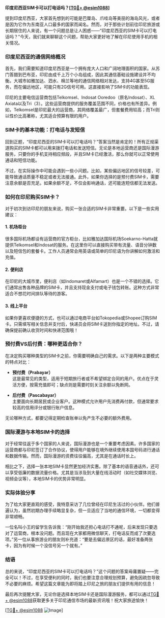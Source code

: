 **印度尼西亚SIM卡可以打电话吗？[[TG💪+ @esim1088](https://t.me/s/esim1088)]**

提到印度尼西亚，大家首先想到的可能是巴厘岛、爪哇岛等美丽的海岛风光，或者是因为它作为东南亚人口最多的国家而闻名。然而，对于那些计划前往印尼旅游或长期居住的人来说，有一个问题总是让人困惑——“印度尼西亚的SIM卡可以打电话吗？”今天，我们就来聊聊这个问题，帮助大家更好地了解在印尼使用手机的相关情况。

### 印度尼西亚的通信网络概况

首先，我们需要知道印度尼西亚是一个拥有庞大人口和广阔地理面积的国家。从苏门答腊到巴布亚，印尼由成千上万个小岛组成，因此其通信基础设施建设并不均衡。大城市如雅加达、泗水、棉兰等地的通信网络相对发达，支持4G甚至5G服务，而在偏远地区，可能只有2G信号可用。这直接影响了SIM卡的功能表现。

印尼的主要电信运营商包括Telkomsel、Indosat Ooredoo（原名Indosat）、XL Axiata以及Tri（3）。这些运营商提供的服务覆盖范围不同，价格也有所差异。例如，Telkomsel是印尼最大的运营商，其网络覆盖最广，但套餐费用较高；而Tri则以性价比高著称，尤其适合预算有限的用户。

### SIM卡的基本功能：打电话与发短信

回到正题，“印度尼西亚的SIM卡可以打电话吗？”答案当然是肯定的！所有正规渠道购买的SIM卡都可以用来拨打电话和发送短信。无论是本地运营商还是国际漫游服务，只要你的手机支持相应频段，并且SIM卡已经激活，那么你就可以正常使用通话和短信功能。

不过，在实际操作中可能会遇到一些小问题。比如，某些偏远地区的信号较差，可能导致通话质量不稳定或者无法接通。此外，如果你选择的是预付费SIM卡，需要注意余额是否充足。如果余额不足，不仅会影响通话，还可能连短信都无法发送。

### 如何在印尼购买SIM卡？

对于初次到访印尼的朋友来说，购买一张合适的SIM卡非常重要。以下是一些实用建议：

#### 1. **机场柜台**
   很多国际机场都设有运营商的官方柜台，比如雅加达国际机场Soekarno-Hatta就提供Telkomsel和Indosat的服务。在这里你可以直接购买带有流量、语音分钟数以及短信包的套餐卡。工作人员通常会用英语或简单的印尼语为你讲解如何激活和充值。

#### 2. **便利店**
   在印尼的大城市里，便利店（如Indomaret或Alfamart）也是一个不错的选择。它们通常出售各种品牌的SIM卡，并且支持现金支付或电子钱包转账。这种方式非常适合不想花时间排队等待的游客。

#### 3. **线上平台**
   如果你更喜欢便捷的方式，也可以通过电商平台如Tokopedia或Shopee订购SIM卡。只需填写相关信息并支付后，快递员会将SIM卡送到你指定的地址。不过，请确保提前确认收货时间和快递范围哦！

### 预付费VS后付费：哪种更适合你？

在决定购买哪种类型的SIM卡之前，你需要明确自己的需求。以下是两种主要模式的特点对比：

- **预付费（Prabayar）**  
  这是最常见的类型，适用于短期旅行者或不希望绑定合同的用户。优点在于灵活方便，按需充值即可；缺点则是需要时刻关注余额以免断网。

- **后付费（Pascabayar）**  
  主要面向长期居民或企业客户。这种模式允许用户先消费再付款，但通常要求较高的信用评分或银行账户信息。

无论哪种方式，都要记得定期检查账单以免产生不必要的额外费用。

### 国际漫游与本地SIM卡的选择

对于经常往返于多个国家的人来说，国际漫游也是一个重要考虑因素。许多国家的运营商都与印尼签订了合作协议，使得用户能够在境外继续使用本国号码进行通话和数据传输。然而，国际漫游的资费往往偏高，尤其是在通话时长上。

相比之下，选择一张本地SIM卡显然更加经济实惠。除了基本的语音通话外，还可以享受低廉的数据流量价格。尤其是当涉及到大量在线活动时（如社交媒体浏览、视频会议等），本地SIM卡的优势非常明显。

### 实际体验分享

为了给大家更直观的感受，我特意采访了几位曾经在印尼生活过的小伙伴。他们普遍认为，虽然初期办理手续略显复杂，但一旦适应了当地的通信环境，一切都变得非常顺畅。

一位名叫小王的留学生告诉我：“刚开始我还担心电话打不通呢，后来发现只要选对了运营商，根本没问题。而且现在大家都用微信聊天，打电话反而成了次要选项。”另一位从事旅游业的朋友则补充道：“要是去偏远景区的话，最好准备两张卡，因为有时候一个没信号另一个就有。”

### 结语

总的来说，“印度尼西亚的SIM卡可以打电话吗？”这个问题的答案毋庸置疑——完全可以！不过，在享受便利的同时，我们也要注意合理规划预算，避免因疏忽导致不必要的麻烦。希望这篇文章能为即将踏上印尼之旅的朋友们提供有用的信息！

最后再次提醒大家，无论你是选择本地SIM卡还是国际漫游服务，都可以通过[TG💪+ @esim1088](https://t.me/s/esim1088)获取更多关于印尼通信市场的最新资讯哦！祝大家旅途愉快！

[[TG💪+ @esim1088](https://t.me/s/esim1088) ![Image](https://i.postimg.cc/4NQfJmqS/Snipaste-2025-05-13-00-14-12.png)]